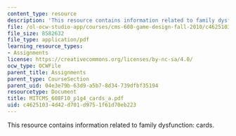 ```yaml
---
content_type: resource
description: 'This resource contains information related to family dysfunction: cards.'
file: /ol-ocw-studio-app/courses/cms-608-game-design-fall-2010/c46251034d42d701d9751f61d70eb223_MITCMS_608F10_p1g4_cards_a.pdf
file_size: 8582632
file_type: application/pdf
learning_resource_types:
- Assignments
license: https://creativecommons.org/licenses/by-nc-sa/4.0/
ocw_type: OCWFile
parent_title: Assignments
parent_type: CourseSection
parent_uid: 04e3e79b-63d9-a5b7-8d34-739dfbf35194
resourcetype: Document
title: MITCMS_608F10_p1g4_cards_a.pdf
uid: c4625103-4d42-d701-d975-1f61d70eb223
---
```

This resource contains information related to family dysfunction: cards.